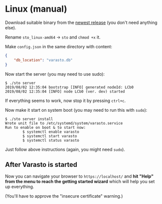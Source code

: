 Linux (manual)
==============

Download suitable binary from the
[newest release](https://github.com/function61/varasto/releases) (you don't need anything
else).

Rename `sto_linux-amd64` -> `sto` and `chmod +x` it.

Make `config.json` in the same directory with content:

```json
{	
	"db_location": "varasto.db"
}
```

Now start the server (you may need to use sudo):

```console
$ ./sto server
2019/08/02 12:35:04 bootstrap [INFO] generated nodeId: LCb0
2019/08/02 12:35:04 [INFO] node LCb0 (ver. dev) started
```

If everything seems to work, now stop it by pressing `ctrl+c`.

Now make it start on system boot (you may need to run this with `sudo`):

```console
$ ./sto server install
Wrote unit file to /etc/systemd/system/varasto.service
Run to enable on boot & to start now:
        $ systemctl enable varasto
        $ systemctl start varasto
        $ systemctl status varasto
```

Just follow above instructions (again, you might need `sudo`).


After Varasto is started
------------------------

Now you can navigate your browser to `https://localhost/` and **hit "Help" from the menu
to reach the getting started wizard** which will help you set up everything.

(You'll have to approve the "insecure certificate" warning.)
